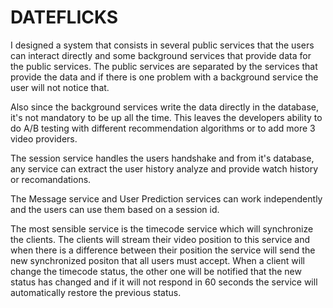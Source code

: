 DATEFLICKS
==============


I designed a system that consists in several public services that the users can interact directly and some background services that provide data for the public services. The public services are separated by the services that provide the data and if there is one problem with a background service the user will not notice that.

Also since the background services write the data directly in the database, it's not mandatory to be up all the time. This leaves the developers ability to do A/B testing with different recommendation algorithms or to add more 3 video providers.

The session service handles the users handshake and from it's database, any service can extract the user history analyze and provide watch history or recomandations.

The Message service and User Prediction services can work independently and the users can use them based on a session id.

The most sensible service is the timecode service which will synchronize the clients. The clients will stream their video position to this service and when there is a difference between their position the service will send the new synchronized positon that all users must accept. When a client will change the timecode status, the other one will be notified that the new status has changed and if it will not respond in 60 seconds the service will automatically restore the previous status.
